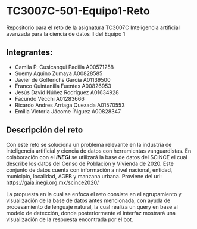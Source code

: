 # TC3007C-501-Equipo1-Reto

Repositorio para el reto de la asignatura TC3007C Inteligencia artificial avanzada para la ciencia de datos II del Equipo 1

## Integrantes:

- Camila P. Cusicanqui Padilla A00571258 
- Suemy Aquino Zumaya A00828585 
- Javier de Golferichs García A01139500
- Franco Quintanilla Fuentes A00826953
- Jesús David Núñez Rodríguez A01634928
- Facundo Vecchi A01283666
- Ricardo Andres Arriaga Quezada A01570553
- Emilia Victoria Jácome Íñiguez A00828347


## Descripción del reto
Con este reto se soluciona un problema relevante en la industria de inteligencia artificial y ciencia de datos con herramientas vanguardistas. En colaboración con el ***INEGI*** se utilizará la base de datos del SCINCE el cual describe los datos del Censo de Población y Vivienda de 2020. Este conjunto de datos cuenta con información a nivel nacional, entidad, municipio, localidad, AGEB y manzana urbana. Proviene del url: https://gaia.inegi.org.mx/scince2020/

La propuesta en la cual se enfoca el reto consiste en el agrupamiento y visualización de la base de datos antes mencionada, con ayuda de procesamiento de lenguaje natural, la cual realiza un query en base al modelo de detección, donde posteriormente el interfaz mostrará una visualización de la respuesta encontrada por el bot.
